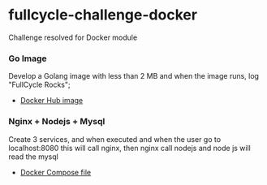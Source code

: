 # fullcycle-challenge-docker
Challenge resolved for Docker module

### Go Image
Develop a Golang image with less than 2 MB and when the image runs, log "FullCycle Rocks";
- [Docker Hub image](https://hub.docker.com/repository/docker/031399/codeeducation)

### Nginx + Nodejs + Mysql
Create 3 services, and when executed and when the user go to localhost:8080 this will call nginx, then nginx call nodejs and node js will read the mysql
- [Docker Compose file](https://github.com/ramonvictorn/fullcycle-challenge-docker/blob/main/node/docker-compose.yaml)